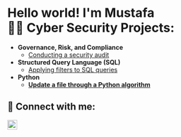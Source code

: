 <h1>Hello world! I'm Mustafa <br/><a 

 <h2>👨‍💻 Cyber Security Projects:</h2>

- <b>Governance, Risk, and Compliance</b>
  - [Conducting a security audit](https://github.com/MustafaMapple/MustafaMapple/tree/main/Conducting%20a%20security%20audit)
- <b>Structured Query Language (SQL)</b>
  - [Applying filters to SQL queries](https://github.com/MustafaMapple/MustafaMapple/blob/main/_Apply%20filters%20to%20SQL%20queries%20.pdf) <b>
- <b>Python</b>
  - [Update a file through a Python algorithm](https://github.com/MustafaMapple/MustafaMapple/blob/main/Algorithm%20for%20file%20updates%20in%20Python.pdf)



<h2> 🤳 Connect with me:</h2>

[<img align="left" alt="JoshMadakor | LinkedIn" width="22px" src="https://cdn.jsdelivr.net/npm/simple-icons@v3/icons/linkedin.svg" />][linkedin]


[linkedin]: https://www.linkedin.com/in/mustafaman/

<!--
**joshmadakor1/joshmadakor1** is a ✨ _special_ ✨ repository because its `README.md` (this file) appears on your GitHub profile.

Here are some ideas to get you started:

- 🔭 I’m currently working on ...
- 🌱 I’m currently learning ...
- 👯 I’m looking to collaborate on ...
- 🤔 I’m looking for help with ...
- 💬 Ask me about ...
- 📫 How to reach me: ...
- 😄 Pronouns: ...
- ⚡ Fun fact: ...
-->
